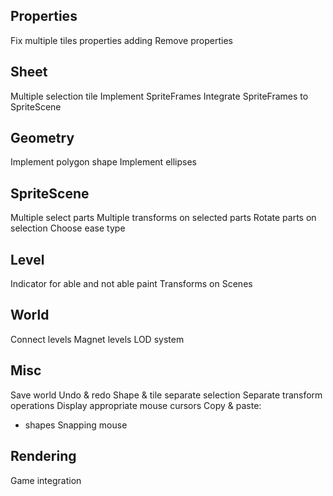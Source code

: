 


## Properties 
Fix multiple tiles properties adding
Remove properties 

## Sheet
Multiple selection tile
Implement SpriteFrames
Integrate SpriteFrames to SpriteScene

## Geometry
Implement polygon shape
Implement ellipses

## SpriteScene
Multiple select parts
Multiple transforms on selected parts
Rotate parts on selection
Choose ease type

## Level
Indicator for able and not able paint
Transforms on Scenes


## World
Connect levels 
Magnet levels
LOD system


## Misc
Save world
Undo & redo
Shape & tile separate selection
Separate transform operations
Display appropriate mouse cursors
Copy & paste: 
- shapes
Snapping mouse


## Rendering 
Game integration

